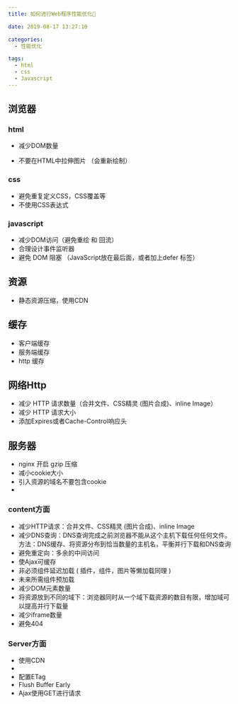 ```yaml
---
title: 如何进行Web程序性能优化🛁

date: 2019-08-17 13:27:10

categories:
  - 性能优化

tags: 
  - html
  - css
  - Javascript
---
```




## 浏览器

### html

- 减少DOM数量

- 不要在HTML中拉伸图片 （会重新绘制）

  

### css

- 避免重复定义CSS，CSS覆盖等
- 不使用CSS表达式



### javascript

- 减少DOM访问（避免重绘 和 回流）
- 合理设计事件监听器
- 避免 DOM 阻塞 （JavaScript放在最后面，或者加上defer 标签）



## 资源

- 静态资源压缩，使用CDN



## 缓存

- 客户端缓存
- 服务端缓存
- http 缓存



## 网络Http

- 减少 HTTP 请求数量（合并文件、CSS精灵 (图片合成)、inline Image）
- 减少 HTTP 请求大小
- 添加Expires或者Cache-Control响应头



## 服务器

- nginx 开启 gzip 压缩
- 减小cookie大小
- 引入资源的域名不要包含cookie
- 

### content方面

-   减少HTTP请求：合并文件、CSS精灵 (图片合成)、inline Image
-   减少DNS查询：DNS查询完成之前浏览器不能从这个主机下载任何任何文件。方法：DNS缓存、将资源分布到恰当数量的主机名，平衡并行下载和DNS查询
-   避免重定向：多余的中间访问
-   使Ajax可缓存
-   非必须组件延迟加载 ( 插件，组件，图片等懒加载同理 )
-   未来所需组件预加载
-   减少DOM元素数量
-   将资源放到不同的域下：浏览器同时从一个域下载资源的数目有限，增加域可以提高并行下载量
-   减少iframe数量
-   避免404



### Server方面

-   使用CDN
-   
-   配置ETag
-   Flush Buffer Early
-   Ajax使用GET进行请求